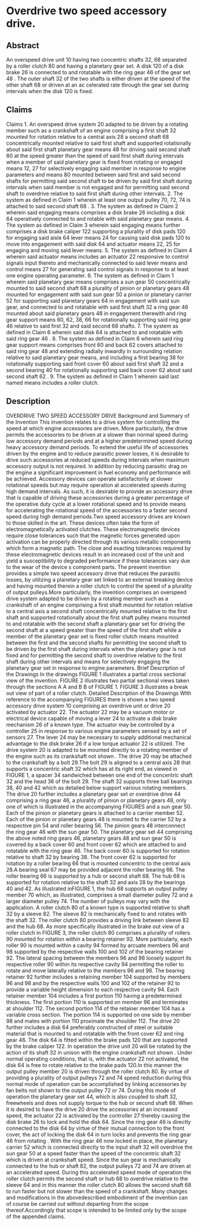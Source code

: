# Overdrive two speed accessory drive.

## Abstract
An overspeed drive unit 10 having two concentric shafts 32, 68 separated by a roller clutch 80 and having a planetary gear set. A disk 120 of a disk brake 26 is connected to and rotatable with the ring gear 46 of the gear set 48 . The outer shaft 32 of the two shafts is either driven at the speed of the other shaft 68 or driven at an ac celerated rate through the gear set during intervals when the disk 120 is fixed.

## Claims
Claims 1. An overspeed drive system 20 adapted to be driven by a rotating member such as a crankshaft of an engine comprising a first shaft 32 mounted for rotation relative to a central axis 28 a second shaft 68 concentrically mounted relative to said first shaft and supported rotationally about said first shaft planetary gear means 48 for driving said second shaft 80 at the speed greater than the speed of said first shaft during intervals when a member of said planetary gear is fixed from rotating or engaged means 12, 27 for selectively engaging said member in response to engine parameters and means 80 mounted between said first and said second shafts for permitting said second shaft to be driven by said first shaft during intervals when said member is not engaged and for permitting said second shaft to overdrive relative to said first shaft during other intervals. 2. The system as defined in Claim 1 wherein at least one output pulley 70, 72, 74 is attached to said second shaft 68 . 3. The system as defined in Claim 2 wherein said engaging means comprises a disk brake 26 including a disk 64 operatively connected to and rotable with said planetary gear means. 4. The system as defined in Claim 3 wherein said engaging means further comprises a disk brake caliper 122 supporting a plurality of disk pads 120 for engaging said aisle 64 lever means 24 for causing said disk pads 120 to move into engagement with said disk 64 and actuator means 22, 25 for engaging and moving said lever means. 5. The system as defined in Claim 4 wherein said actuator means includes an actuator 22 responsive to control signals input thereto and mechanically connected to said lever means and control means 27 for generating said control signals in response to at least one engine operating parameter. 6. The system as defined in Claim 1 wherein said planetary gear means comprises a sun gear 50 concentrically mounted to said second shaft 68 a plurality of pinion or planetary gears 48 mounted for engagement with said sun gear 50 a pinion or planetary carrier 52 for supporting said planetary gears 64 in engagement with said sun gear, and connected to and rotatable with said first shaft 32 a ring gear 46 mounted about said planetary gears 48 in engagement therewith and ring gear support means 60, 62, 38, 66 for rotationally supporting said ring gear 46 relative to said first 32 and said second 68 shafts. 7. The system as defined in Claim 6 wherein said disk 64 is attached to and rotatable with said ring gear 46 . 8. The system as defined in Claim 6 wherein said ring gear support means comprises front 60 and back 62 covers attached to said ring gear 48 and extending radially inwardly in surrounding relation relative to said planetary gear means, and including a first bearing 38 for rotationally supporting said front cover 60 about said first shaft 32 and a second bearing 40 for rotationally supporting said back cover 62 about said second shaft 62 . 9. The system as defined in Claim 1 wherein said last named means includes a roller clutch.

## Description
OVERDRIVE TWO SPEED ACCESSORY DRIVE Background and Summary of the Invention This invention relates to a drive system for controlling the speed at which engine accessories are driven. More particularly, the drive permits the accessories to be driven at a slower than normal speed during low accessory demand periods and at a higher predetermined speed during heavy accessory demand periods. To extend the useful life of accessories driven by the engine and to reduce parasitic power losses, it is desirable to drive such accessories at reduced speeds during intervals when maximum accessory output is not required. In addition by reducing parasitic drag on the engine a significant improvement in fuel economy and performance will be achieved. Accessory devices can operate satisfactorily at slower rotational speeds but may require operation at accelerated speeds during high demand intervals. As such, it is desirable to provide an accessory drive that is capable of driving these accessories during a greater percentage of the operative duty cycle at a lower rotational speed and to provide means for accelerating the rotational speed of the accessories to a faster second speed during high demand periods.Two speed accessory drives are known to those skilled in the art. These devices often take the form of electromagnetically activated clutches. These electromagnetic devices require close tolerances such that the magnetic forces generated upon activation can be properly directed through its various metallic components which form a magnetic path. The close and exacting tolerances required by these electromagnetic devices result in an increased cost of the unit and yield a susceptibility to degraded performance if these tolerances vary due to the wear of the device s component parts. The present invention provides a simple two speed accessory drive that reduces the parasitic losses, by utilizing a planetary gear set linked to an external breaking device and having mounted therein a roller clutch to control the speed of a plurality of output pulleys.More particularly, the invention comprises an overspeed drive system adapted to be driven by a rotating member such as a crankshaft of an engine comprising a first shaft mounted for rotation relative to a central axis a second shaft concentrically mounted relative to the first shaft and supported rotationally about the first shaft pulley means mounted to and rotatable with the second shaft a planetary gear set for driving the second shaft at a speed greater than the speed of the first shaft while a member of the planetary gear set is fixed roller clutch means mounted between the first and the second shafts for permitting tne second shaft to be driven by the first shaft during intervals when the planetary gear is not fixed and for permitting the second shaft to overdrive relative to the first shaft during other intervals and means for selectively engaging the planetary gear set in response to engine parameters. Brief Description of the Drawings In the drawings FIGURE 1 illustrates a partial cross sectional view of the invention. FIGURE 2 illustrates two partial sectional views taken through the sections A A and B B of FIGURE 1. FIGURE 3 illustrates a break out view of part of a roller clutch. Detailed Description of the Drawings With reference to the accompanying FIGURES there is shown a two speed accessory drive system 10 comprising an overdrive unit or drive 20 activated by actuator 22. The actuator 22 may be a vacuum motor or electrical device capable of moving a lever 24 to activate a disk brake mechanism 26 of a known type. The actuator may be controlled by a controller 25 in response to various engine parameters sensed by a set of sensors 27. The lever 24 may be necessary to supply additional mechanical advantage to the disk brake 26 if a low torque actuator 22 is utilized. The drive system 20 is adapted to be mounted directly to a rotating member of the engine such as its crankshaft not shown . The drive 20 may be attached to the crankshaft by a bolt 29.The bolt 29 is aligned to a central axis 28 that supports a concentric shaft 32 which has at its right end, as viewed in FIGURE 1, a spacer 34 sandwiched between one end of the concentric shaft 32 and the head 36 of the bolt 29. The shaft 32 supports three ball bearings 38, 40 and 42 which as detailed below support various rotating members. The drive 20 further includes a planetary gear set or overdrive drive 44 comprising a ring gear 46, a plurality of pinion or planetary gears 48, only one of which is illustrated in the accompanying FIGURES and a sun gear 50. Each of the pinion or planetary gears is attached to a carrier member 52. Each of the pinion or planetary gears 48 is mounted to the carrier 52 by a respective pin 54 and roller bearing 56. The pinion gears 48 interconnect the ring gear 46 with the sun gear 50. The planetary gear set 44 comprising the above noted ring gears 46, planetary gears 48 and sun gear 50 is covered by a back cover 60 and front cover 62 which are attached to and rotatable with the ring gear 46. The back cover 60 is supported for rotation relative to shaft 32 by bearing 38. The front cover 62 is supported for rotation by a roller bearing 66 that is mounted concentric to the central axis 28.A bearing seal 67 may be provided adjacent the roller bearing 66. The roller bearing 66 is supported by a hub or second shaft 68. The hub 68 is supported for rotation relative to the shaft 32 and axis 28 by the bearings 40 and 42. As illustrated inFIGURE 1, the hub 68 supports an output pulley member 70 which, as illustrated, comprises a small diameter pulley 72 and a larger diameter pulley 74. The number of pulleys may vary with the application. A roller clutch 80 of a known type is supported relative to shaft 32 by a sleeve 82. The sleeve 82 is mechanically fixed to and rotates with the shaft 32. The roller clutch 80 provides a driving link between sleeve 82 and the hub 68. As more specifically illustrated in the brake out view of a roller clutch in FIGURE 3, the roller clutch 80 comprises a plurality of rollers 90 mounted for rotation within a bearing retainer 92. More particularly, each roller 90 is mounted within a cavity 94 formed by arcuate members 96 and 98 supported by the respective walls 100 and 102 of the bearing retainer 92. The lateral spacing between the members 96 and 98 loosely support its respective roller 90 within its respective cavity 94 permitting the roller to rotate and move laterally relative to the members 96 and 98. The bearing retainer 92 further includes a retaining member 104 supported by members 96 and 98 and by the respective walls 100 and 102 of the retainer 92 to provide a variable height dimension to each respective cavity 94. Each retainer member 104 includes a first portion 110 having a predetermined thickness. The first portion 110 is supported on member 96 and terminates at shoulder 112. The second portion 114 of the retainer member 104 has a variable cross section. The portion 114 is supported on one side by member 98 and mates with portion 110 proximate the shoulder 112. The drive 20 further includes a disk 64 preferably constructed of steel or suitable material that is mounted to and rotatable with the front cover 62 and ring gear 46. The disk 64 is fitted within the brake pads 120 that are supported by the brake caliper 122. In operation the drive unit 20 will be rotated by the action of its shaft 32 in unison with the engine crankshaft not shown . Under normal operating conditions, that is, with the actuator 22 not activated, the disk 64 is free to rotate relative to the brake pads 120.In this manner the output pulley member 20 is driven through the roller clutch 80. By virtue of providing a plurality of output pulleys 72 and 74 speed reduction during this normal mode of operation can be accomplished by linking accessories by fan belts not shown to the output pulley 72 or 74. During this mode of operation the planetary gear set 44, which is also coupled to shaft 32, freewheels and does not supply torque to the hub or second shaft 68. When it is desired to have the drive 20 drive the accessories at an increased speed, the actuator 22 is activated by the controller 27 thereby causing the disk brake 26 to lock and hold the disk 64. Since the ring gear 46 is directly connected to the disk 64 by virtue of their mutual connection to the front cover, the act of locking the disk 64 in turn locks and prevents the ring gear 46 from rotating . With the ring gear 46 now locked in place, the planetary carrier 52 which is connected directly to the input shaft 32 will overdrive the sun gear 50 at a speed faster than the speed of the concentric shaft 32 which is driven at crankshaft speed. Since the sun gear is mechanically connected to the hub or shaft 82, the output pulleys 72 and 74 are driven at an accelerated speed. During this accelerated speed mode of operation the roller clutch permits the second shaft or hub 68 to overdrive relative to the sleeve 64 and in this manner the roller clutch 80 allows the second shaft 68 to run faster but not slower than the speed of a crankshaft. Many changes and modifications in the abovedescribed embodiment of the invention can of course be carried out without departing from the scope thereof.Accordingly that scope is intended to be limited only by the scope of the appended claims.